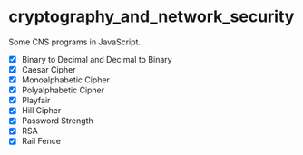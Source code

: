# cryptography_and_network_security
Some CNS programs in JavaScript.

- [x] Binary to Decimal and Decimal to Binary
- [x] Caesar Cipher
- [x] Monoalphabetic Cipher
- [x] Polyalphabetic Cipher
- [x] Playfair
- [x] Hill Cipher
- [x] Password Strength
- [x] RSA
- [x] Rail Fence

